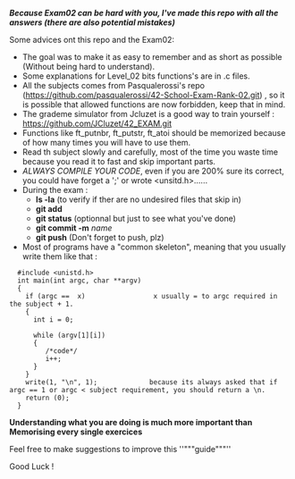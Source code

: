   *****Because Exam02 can be hard with you, I've made this repo with all the answers (there are also potential mistakes)*****

  Some advices ont this repo and the Exam02:

 - The goal was to make it as easy to remember and as short as possible (Without being hard to understand).
 - Some explanations for Level_02 bits functions's are in .c files.
 - All the subjects comes from Pasqualerossi's repo (https://github.com/pasqualerossi/42-School-Exam-Rank-02.git)
 , so it is possible that allowed functions are now forbidden, keep that in mind.
 - The grademe simulator from Jcluzet is a good way to train yourself : https://github.com/JCluzet/42_EXAM.git
 - Functions like ft_putnbr, ft_putstr, ft_atoi should be memorized because of how many times you will have to use them.
 - Read th subject slowly and carefully, most of the time you waste time because you read it to fast and skip important parts.
 - *ALWAYS COMPILE YOUR CODE*, even if you are 200% sure its correct, you could have forget a ';' or wrote <unsitd.h>......
 - During the exam :
    - **ls -la** (to verify if ther are no undesired files that skip in)
    - **git add**
    - **git status** (optionnal but just to see what you've done)
    - **git commit -m** *name*
    - **git push** (Don't forget to push, plz)
 - Most of programs have a "common skeleton", meaning that you usually write them like that :
```
  #include <unistd.h> 
  int main(int argc, char **argv) 
  {                               
    if (argc ==  x)                 x usually = to argc required in the subject + 1. 
    {                             
      int i = 0;                  
                                  
      while (argv[1][i])          
      {                           
         /*code*/                 
         i++;                     
      }                           
    }                             
    write(1, "\n", 1);             because its always asked that if argc == 1 or argc < subject requirement, you should return a \n.
    return (0);                   
  }    
```
****Understanding what you are doing is much more important than Memorising every single exercices****

Feel free to make suggestions to improve this ''"""guide"""''

Good Luck !


